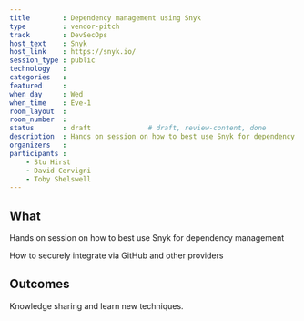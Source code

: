 ```yaml
---
title        : Dependency management using Snyk
type         : vendor-pitch
track        : DevSecOps
host_text    : Snyk
host_link    : https://snyk.io/
session_type : public
technology   :
categories   :
featured     :
when_day     : Wed
when_time    : Eve-1
room_layout  :
room_number  :
status       : draft              # draft, review-content, done
description  : Hands on session on how to best use Snyk for dependency management
organizers   :
participants :
    - Stu Hirst
    - David Cervigni
    - Toby Shelswell
---
```


## What

Hands on session on how to best use Snyk for dependency management

How to securely integrate via GitHub and other providers

## Outcomes

Knowledge sharing and learn new techniques.




